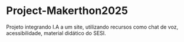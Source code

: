# Project-Makerthon2025
Projeto integrando I.A a um site, utilizando recursos como chat de voz, acessibilidade, material didático do SESI.
